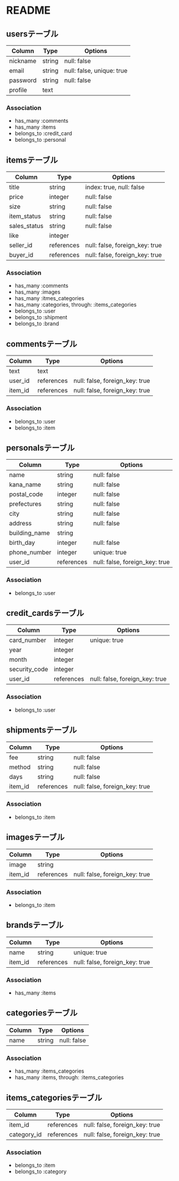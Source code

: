 # README

## usersテーブル
|Column|Type|Options|
|------|----|-------|
|nickname|string|null: false|
|email|string|null: false, unique: true|
|password|string|null: false|
|profile|text|

### Association
- has_many :comments
- has_many :items
- belongs_to :credit_card
- belongs_to :personal


## itemsテーブル
|Column|Type|Options|
|------|----|-------|
|title|string|index: true, null: false|
|price|integer|null: false|
|size|string|null: false|
|item_status|string|null: false|
|sales_status|string|null: false|
|like|integer|
|seller_id|references|null: false, foreign_key: true|
|buyer_id|references|null: false, foreign_key: true|

### Association
- has_many :comments
- has_many :images
- has_many :itmes_categories
- has_many :categories, through: :items_categories
- belongs_to :user
- belongs_to :shipment
- belongs_to :brand



## commentsテーブル
|Column|Type|Options|
|------|----|-------|
|text|text|
|user_id|references|null: false, foreign_key: true|
|item_id|references|null: false, foreign_key: true|

### Association
- belongs_to :user
- belongs_to :item


## personalsテーブル
|Column|Type|Options|
|------|----|-------|
|name|string|null: false|
|kana_name|string|null: false|
|postal_code|integer|null: false|
|prefectures|string|null: false|
|city|string|null: false|
|address|string|null: false|
|building_name|string|
|birth_day|integer|null: false|
|phone_number|integer|unique: true|
|user_id|references|null: false, foreign_key: true|

### Association
- belongs_to :user


## credit_cardsテーブル
|Column|Type|Options|
|------|----|-------|
|card_number|integer|unique: true|
|year|integer|
|month|integer|
|security_code|integer|
|user_id|references|null: false, foreign_key: true|

### Association
- belongs_to :user


## shipmentsテーブル
|Column|Type|Options|
|------|----|-------|
|fee|string|null: false|
|method|string|null: false|
|days|string|null: false|
|item_id|references|null: false, foreign_key: true|

### Association
- belongs_to :item


## imagesテーブル
|Column|Type|Options|
|------|----|-------|
|image|string|
|item_id|references|null: false, foreign_key: true|

### Association
- belongs_to :item


## brandsテーブル
|Column|Type|Options|
|------|----|-------|
|name|string|unique: true|
|item_id|references|null: false, foreign_key: true|

### Association
- has_many :items


## categoriesテーブル
|Column|Type|Options|
|------|----|-------|
|name|string|null: false|

### Association
- has_many :items_categories
- has_many :items, through: :items_categories


## items_categoriesテーブル
|Column|Type|Options|
|------|----|-------|
|item_id|references|null: false, foreign_key: true|
|category_id|references|null: false, foreign_key: true|

### Association
- belongs_to :item
- belongs_to :category